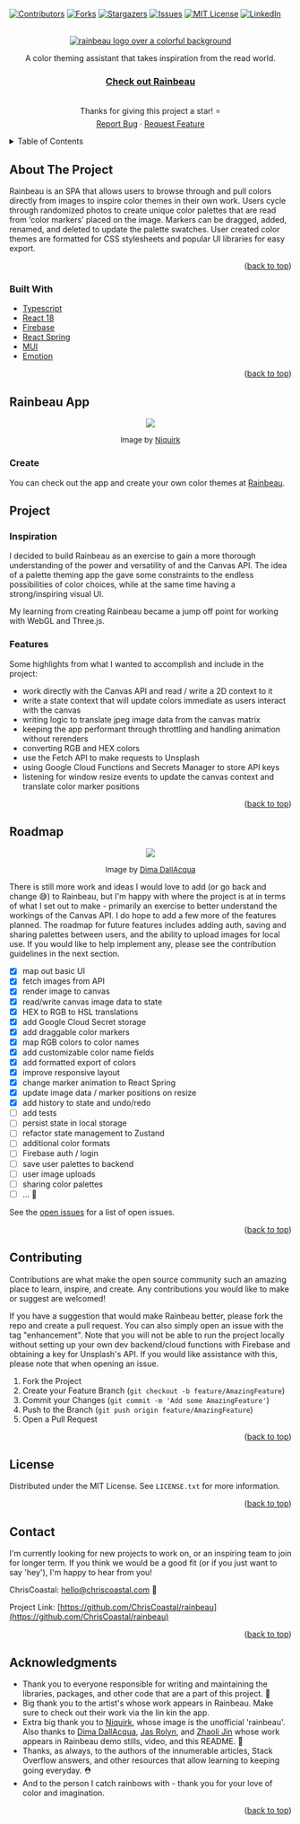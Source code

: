 <div id="top"></div>

[![Contributors][contributors-shield]][contributors-url]
[![Forks][forks-shield]][forks-url]
[![Stargazers][stars-shield]][stars-url]
[![Issues][issues-shield]][issues-url]
[![MIT License][license-shield]][license-url]
[![LinkedIn][linkedin-shield]][linkedin-url]

<!-- PROJECT LOGO -->
<br />
<div align="center">
  <a href="https://github.com/ChrisCoastal/rainbeau">
    <img src="https://github.com/ChrisCoastal/rainbeau/repo-assets/readme-images/rainbeau-repo-logo-1200x480.jpg" alt="rainbeau logo over a colorful background">
  </a>
    <p align="center">
      A color theming assistant that takes inspiration from the read world.
    <br />
    </p>

  <h3 align="center">
    <a href="https://rainbeau.netlify.app/" target="blank">
      Check out Rainbeau
    </a>
  </h3>

  <p align="center">
    <br />
    Thanks for giving this project a star! ⭐️
    <br />
    <a href="https://github.com/ChrisCoastal/rainbeau/issues">Report Bug</a>
    ·
    <a href="https://github.com/ChrisCoastal/rainbeau/issues">Request Feature</a>
  </p>
</div>

<!-- TABLE OF CONTENTS -->
<details>
  <summary>Table of Contents</summary>
  <ol>
    <li>
      <a href="#about-the-project">About The Project</a>
      <ul>
        <li><a href="#built-with">Built With</a></li>
      </ul>
    </li>
    <li>
      <a href="#app">Rainbeau</a>
      <ul>
        <li><a href="#create">Create</a></li>
      </ul>
    </li>
    <li><a href="#project">Project</a>
      <ul>
        <li><a href="#inspiration">Inspiration</a></li>
        <li><a href="#inspiration">Features</a></li>
      </ul>
    </li>
    <li><a href="#roadmap">Roadmap</a></li>
    <li><a href="#contributing">Contributing</a></li>
    <li><a href="#license">License</a></li>
    <li><a href="#contact">Contact</a></li>
    <li><a href="#acknowledgments">Acknowledgments</a></li>
  </ol>
</details>

<!-- ABOUT THE PROJECT -->

## About The Project

Rainbeau is an SPA that allows users to browse through and pull colors directly from images to inspire color themes in their own work. Users cycle through randomized photos to create unique color palettes that are read from ‘color markers’ placed on the image. Markers can be dragged, added, renamed, and deleted to update the palette swatches. User created color themes are formatted for CSS stylesheets and popular UI libraries for easy export.

<!-- [![Product Name Screen Shot][product-screenshot-a]](https://rainbeau.netlify.app/) -->

<p align="right">(<a href="#top">back to top</a>)</p>

### Built With

- [Typescript](https://www.typescriptlang.org/)
- [React 18](https://reactjs.org/)
- [Firebase](https://firebase.google.com/)
- [React Spring](https://www.react-spring.dev/)
- [MUI](https://mui.com/)
- [Emotion](https://emotion.sh/docs/introduction)

<p align="right">(<a href="#top">back to top</a>)</p>

<!-- APP -->

## Rainbeau App

<p align="center">
  <img src='https://github.com/ChrisCoastal/rainbeau/repo-assets/readme-images/rainbeau-appview.jpg'>
</p>
<p align='center' style='font-size: 10pt'>Image by <a href='https://stock.adobe.com/contributor/202246000/niquirk?load_type=author' target="_blank">Niquirk</a></p>

### Create

You can check out the app and create your own color themes at <a href="https://rainbeau.netlify.app/" target="_blank">Rainbeau</a>.

## Project

### Inspiration

I decided to build Rainbeau as an exercise to gain a more thorough understanding of the power and versatility of <canvas> and the Canvas API. The idea of a palette theming app the gave some constraints to the endless possibilities of color choices, while at the same time having a strong/inspiring visual UI.

My learning from creating Rainbeau became a jump off point for working with WebGL and Three.js.

### Features

Some highlights from what I wanted to accomplish and include in the project:

- work directly with the Canvas API and read / write a 2D context to it
- write a state context that will update colors immediate as users interact with the canvas
- writing logic to translate jpeg image data from the canvas matrix
- keeping the app performant through throttling and handling animation without rerenders
- converting RGB and HEX colors
- use the Fetch API to make requests to Unsplash
- using Google Cloud Functions and Secrets Manager to store API keys
- listening for window resize events to update the canvas context and translate color marker positions

<p align="right">(<a href="#top">back to top</a>)</p>

<!-- [![Product Name Screen Shot][product-screenshot-b]](https://rainbeau.netlify.app/) -->

<!-- ROADMAP -->

## Roadmap

<p align="center">
  <img src='https://github.com/ChrisCoastal/rainbeau/repo-assets/readme-images/rainbeau-canvasview.jpg' >
</p>
<p align='center' style='font-size: 10pt'>Image by <a href='https://unsplash.com/@dimadallacqua' target="_blank">Dima DallAcqua</a></p>

There is still more work and ideas I would love to add (or go back and change 😅) to Rainbeau, but I'm happy with where the project is at in terms of what I set out to make - primarily an exercise to better understand the workings of the Canvas API. I do hope to add a few more of the features planned. The roadmap for future features includes adding auth, saving and sharing palettes between users, and the ability to upload images for local use. If you would like to help implement any, please see the contribution guidelines in the next section.

- [x] map out basic UI
- [x] fetch images from API
- [x] render image to canvas
- [x] read/write canvas image data to state
- [x] HEX to RGB to HSL translations
- [x] add Google Cloud Secret storage
- [x] add draggable color markers
- [x] map RGB colors to color names
- [x] add customizable color name fields
- [x] add formatted export of colors
- [x] improve responsive layout
- [x] change marker animation to React Spring
- [x] update image data / marker positions on resize
- [x] add history to state and undo/redo
- [ ] add tests
- [ ] persist state in local storage
- [ ] refactor state management to Zustand
- [ ] additional color formats
- [ ] Firebase auth / login
- [ ] save user palettes to backend
- [ ] user image uploads
- [ ] sharing color palettes
- [ ] ... 🏁

See the [open issues](https://github.com/ChrisCoastal/rainbeau/issues) for a list of open issues.

<p align="right">(<a href="#top">back to top</a>)</p>

<!-- CONTRIBUTING -->

## Contributing

Contributions are what make the open source community such an amazing place to learn, inspire, and create. Any contributions you would like to make or suggest are welcomed!

If you have a suggestion that would make Rainbeau better, please fork the repo and create a pull request. You can also simply open an issue with the tag "enhancement". Note that you will not be able to run the project locally without setting up your own dev backend/cloud functions with Firebase and obtaining a key for Unsplash's API. If you would like assistance with this, please note that when opening an issue.

1. Fork the Project
2. Create your Feature Branch (`git checkout -b feature/AmazingFeature`)
3. Commit your Changes (`git commit -m 'Add some AmazingFeature'`)
4. Push to the Branch (`git push origin feature/AmazingFeature`)
5. Open a Pull Request

<p align="right">(<a href="#top">back to top</a>)</p>

<!-- LICENSE -->

## License

Distributed under the MIT License. See `LICENSE.txt` for more information.

<p align="right">(<a href="#top">back to top</a>)</p>

<!-- CONTACT -->

## Contact

I'm currently looking for new projects to work on, or an inspiring team to join for longer term. If you think we would be a good fit (or if you just want to say 'hey'), I'm happy to hear from you!

ChrisCoastal: hello@chriscoastal.com 🌊

Project Link: [https://github.com/ChrisCoastal/rainbeau](https://github.com/ChrisCoastal/rainbeau)

<p align="right">(<a href="#top">back to top</a>)</p>

<!-- ACKNOWLEDGMENTS -->

## Acknowledgments

- Thank you to everyone responsible for writing and maintaining the libraries, packages, and other code that are a part of this project. 🙏
- Big thank you to the artist's whose work appears in Rainbeau. Make sure to check out their work via the lin kin the app.
- Extra big thank you to <a href='https://stock.adobe.com/contributor/202246000/niquirk?load_type=author' target="_blank">Niquirk</a>, whose image is the unofficial 'rainbeau'. Also thanks to <a href='https://unsplash.com/@dimadallacqua' target="_blank">Dima DallAcqua</a>, <a href='https://unsplash.com/@jasrolyn' target="_blank">Jas Rolyn</a>, and <a href='https://unsplash.com/@godling' target="_blank">Zhaoli Jin</a> whose work appears in Rainbeau demo stills, video, and this README. 🌈
- Thanks, as always, to the authors of the innumerable articles, Stack Overflow answers, and other resources that allow learning to keeping going everyday. ⛑
- And to the person I catch rainbows with - thank you for your love of color and imagination.

<p align="right">(<a href="#top">back to top</a>)</p>

<!-- MARKDOWN LINKS & IMAGES -->

[contributors-shield]: https://img.shields.io/github/contributors/ChrisCoastal/rainbeau.svg?style=for-the-badge
[contributors-url]: https://github.com/ChrisCoastal/rainbeau/graphs/contributors
[forks-shield]: https://img.shields.io/github/forks/ChrisCoastal/rainbeau.svg?style=for-the-badge
[forks-url]: https://github.com/ChrisCoastal/rainbeau/network/members
[stars-shield]: https://img.shields.io/github/stars/ChrisCoastal/rainbeau.svg?style=for-the-badge
[stars-url]: https://github.com/ChrisCoastal/rainbeau/stargazers
[issues-shield]: https://img.shields.io/github/issues/ChrisCoastal/rainbeau.svg?style=for-the-badge
[issues-url]: https://github.com/ChrisCoastal/rainbeau/issues
[license-shield]: https://img.shields.io/github/license/ChrisCoastal/rainbeau.svg?style=for-the-badge
[license-url]: https://github.com/ChrisCoastal/rainbeau/blob/master/LICENSE.txt
[linkedin-shield]: https://img.shields.io/badge/-LinkedIn-black.svg?style=for-the-badge&logo=linkedin&colorB=555
[linkedin-url]: https://linkedin.com/in/christopher-allen-3194371b5
[product-screenshot-a]: https://github.com/ChrisCoastal/rainbeau/repo-assets/readme-images/rainbeau-appview.jpg
[product-screenshot-b]: https://github.com/ChrisCoastal/rainbeau/repo-assets/readme-images/rainbeau-canvasview.jpg
